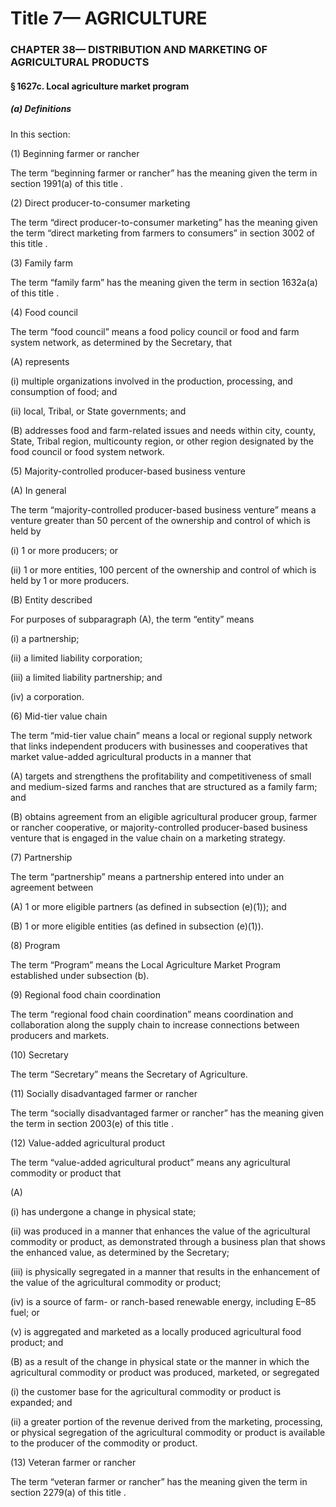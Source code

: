 
# Title 7— AGRICULTURE
### CHAPTER 38— DISTRIBUTION AND MARKETING OF AGRICULTURAL PRODUCTS
#### § 1627c. Local agriculture market program
##### (a) Definitions

In this section:

(1) Beginning farmer or rancher

The term “beginning farmer or rancher” has the meaning given the term in section 1991(a) of this title .

(2) Direct producer-to-consumer marketing

The term “direct producer-to-consumer marketing” has the meaning given the term “direct marketing from farmers to consumers” in section 3002 of this title .

(3) Family farm

The term “family farm” has the meaning given the term in section 1632a(a) of this title .

(4) Food council

The term “food council” means a food policy council or food and farm system network, as determined by the Secretary, that

(A) represents

(i) multiple organizations involved in the production, processing, and consumption of food; and

(ii) local, Tribal, or State governments; and

(B) addresses food and farm-related issues and needs within city, county, State, Tribal region, multicounty region, or other region designated by the food council or food system network.

(5) Majority-controlled producer-based business venture

(A) In general

The term “majority-controlled producer-based business venture” means a venture greater than 50 percent of the ownership and control of which is held by

(i) 1 or more producers; or

(ii) 1 or more entities, 100 percent of the ownership and control of which is held by 1 or more producers.

(B) Entity described

For purposes of subparagraph (A), the term “entity” means

(i) a partnership;

(ii) a limited liability corporation;

(iii) a limited liability partnership; and

(iv) a corporation.

(6) Mid-tier value chain

The term “mid-tier value chain” means a local or regional supply network that links independent producers with businesses and cooperatives that market value-added agricultural products in a manner that

(A) targets and strengthens the profitability and competitiveness of small and medium-sized farms and ranches that are structured as a family farm; and

(B) obtains agreement from an eligible agricultural producer group, farmer or rancher cooperative, or majority-controlled producer-based business venture that is engaged in the value chain on a marketing strategy.

(7) Partnership

The term “partnership” means a partnership entered into under an agreement between

(A) 1 or more eligible partners (as defined in subsection (e)(1)); and

(B) 1 or more eligible entities (as defined in subsection (e)(1)).

(8) Program

The term “Program” means the Local Agriculture Market Program established under subsection (b).

(9) Regional food chain coordination

The term “regional food chain coordination” means coordination and collaboration along the supply chain to increase connections between producers and markets.

(10) Secretary

The term “Secretary” means the Secretary of Agriculture.

(11) Socially disadvantaged farmer or rancher

The term “socially disadvantaged farmer or rancher” has the meaning given the term in section 2003(e) of this title .

(12) Value-added agricultural product

The term “value-added agricultural product” means any agricultural commodity or product that

(A)

(i) has undergone a change in physical state;

(ii) was produced in a manner that enhances the value of the agricultural commodity or product, as demonstrated through a business plan that shows the enhanced value, as determined by the Secretary;

(iii) is physically segregated in a manner that results in the enhancement of the value of the agricultural commodity or product;

(iv) is a source of farm- or ranch-based renewable energy, including E–85 fuel; or

(v) is aggregated and marketed as a locally produced agricultural food product; and

(B) as a result of the change in physical state or the manner in which the agricultural commodity or product was produced, marketed, or segregated

(i) the customer base for the agricultural commodity or product is expanded; and

(ii) a greater portion of the revenue derived from the marketing, processing, or physical segregation of the agricultural commodity or product is available to the producer of the commodity or product.

(13) Veteran farmer or rancher

The term “veteran farmer or rancher” has the meaning given the term in section 2279(a) of this title .
